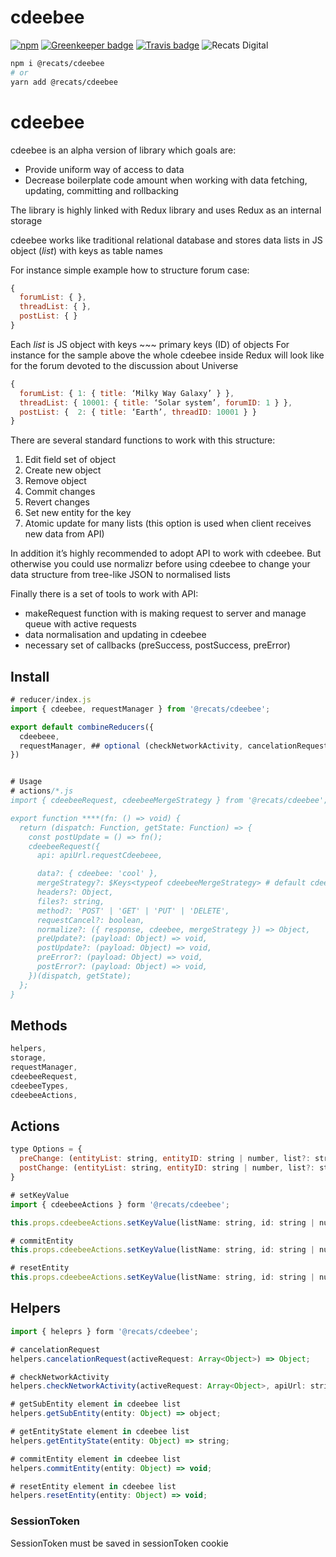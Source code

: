 # cdeebee

[![npm](https://img.shields.io/npm/v/@recats/cdeebee.svg)](https://www.npmjs.com/package/@recats/cdeebee)
[![Greenkeeper badge](https://badges.greenkeeper.io/recats/cdeebee.svg)](https://greenkeeper.io/)
[![Travis badge](https://travis-ci.com/recats/cdeebee.svg?branch=master)](https://travis-ci.com/recats/cdeebee)
![Recats Digital](https://img.shields.io/badge/recats-digital-1abc9c.svg?style=flat)

```sh
npm i @recats/cdeebee
# or
yarn add @recats/cdeebee
```
# cdeebee
cdeebee is an alpha version of library which goals are:
- Provide uniform way of access to data
- Decrease boilerplate code amount when working with data fetching, updating, committing and rollbacking

The library is highly linked with Redux library and uses Redux as an internal storage

cdeebee works like traditional relational database and stores data lists in JS object (*list*) with keys as table names

For instance simple example how to structure forum case:
```js
{
  forumList: { },
  threadList: { },
  postList: { }
}
```

Each *list* is JS object with keys ~~~ primary keys (ID) of objects
For instance for the sample above the whole cdeebee inside Redux will look like for the forum devoted to the discussion about Universe
```js
{
  forumList: { 1: { title: ‘Milky Way Galaxy’ } },
  threadList: { 10001: { title: ‘Solar system’, forumID: 1 } },
  postList: {  2: { title: ‘Earth’, threadID: 10001 } }
}

```

There are several standard functions to work with this structure:
1. Edit field set of object
2. Create new object
3. Remove object
4. Commit changes
5. Revert changes
6. Set new entity for the key
7. Atomic update for many lists (this option is used when client receives new data from API)

In addition it’s highly recommended to adopt API to work with cdeebee. But otherwise you could use normalizr before using cdeebee to change your data structure from tree-like JSON to normalised lists

Finally there is a set of tools to work with API:
- makeRequest function with is making request to server and manage queue with active requests
- data normalisation and updating in cdeebee
- necessary set of callbacks (preSuccess, postSuccess, preError)

## Install
```js
# reducer/index.js
import { cdeebee, requestManager } from '@recats/cdeebee';

export default combineReducers({
  cdeebeee,
  requestManager, ## optional (checkNetworkActivity, cancelationRequest)
})


# Usage
# actions/*.js
import { cdeebeeRequest, cdeebeeMergeStrategy } from '@recats/cdeebee';

export function ****(fn: () => void) {
  return (dispatch: Function, getState: Function) => {
    const postUpdate = () => fn();
    cdeebeeRequest({
      api: apiUrl.requestCdeebeee,

      data?: { cdeebee: 'cool' },
      mergeStrategy?: $Keys<typeof cdeebeeMergeStrategy> # default cdeebeeMergeStrategy.merge,
      headers?: Object,
      files?: string,
      method?: 'POST' | 'GET' | 'PUT' | 'DELETE',
      requestCancel?: boolean,
      normalize?: ({ response, cdeebee, mergeStrategy }) => Object,
      preUpdate?: (payload: Object) => void,
      postUpdate?: (payload: Object) => void,
      preError?: (payload: Object) => void,
      postError?: (payload: Object) => void,
    })(dispatch, getState);
  };
}
```

## Methods
```js
helpers,
storage,
requestManager,
cdeebeeRequest,
cdeebeeTypes,
cdeebeeActions,
```


## Actions
```js
type Options = {
  preChange: (entityList: string, entityID: string | number, list?: string, dispatch: Function, getState: Function) => void,
  postChange: (entityList: string, entityID: string | number, list?: string, dispatch: Function, getState: Function) => void,
}

# setKeyValue
import { cdeebeeActions } form '@recats/cdeebee';

this.props.cdeebeeActions.setKeyValue(listName: string, id: string | number, entity: Array<string> | string, value: any, options?: Options)

# commitEntity
this.props.cdeebeeActions.setKeyValue(listName: string, id: string | number, entity: Array<string> | string, value: any)

# resetEntity
this.props.cdeebeeActions.setKeyValue(listName: string, id: string | number, options?: Options)
```

## Helpers
```js
import { heleprs } form '@recats/cdeebee';

# cancelationRequest
helpers.cancelationRequest(activeRequest: Array<Object>) => Object;

# checkNetworkActivity
helpers.checkNetworkActivity(activeRequest: Array<Object>, apiUrl: string | Array<string>) => boolean;

# getSubEntity element in cdeebee list
helpers.getSubEntity(entity: Object) => object;

# getEntityState element in cdeebee list
helpers.getEntityState(entity: Object) => string;

# commitEntity element in cdeebee list
helpers.commitEntity(entity: Object) => void;

# resetEntity element in cdeebee list
helpers.resetEntity(entity: Object) => void;
```

### SessionToken
  SessionToken must be saved in sessionToken cookie
